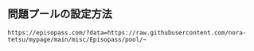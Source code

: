 
## 問題プールの設定方法

`https://episopass.com/?data=https://raw.githubusercontent.com/nora-tetsu/mypage/main/misc/Episopass/pool/~`

